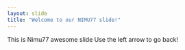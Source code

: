 ```yaml
---
layout: slide
title: "Welcome to our NIMU77 slide!"
---
```

This is Nimu77 awesome slide
Use the left arrow to go back!
